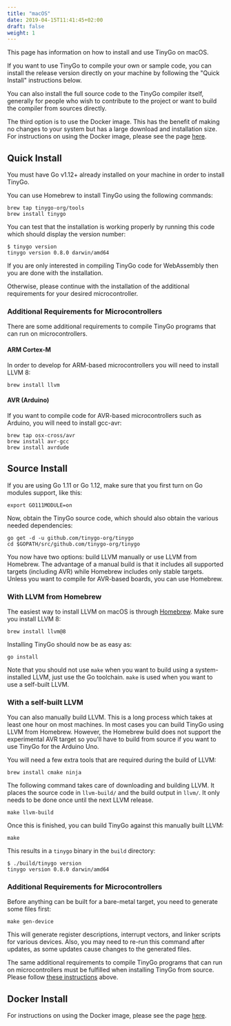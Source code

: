 ```yaml
---
title: "macOS"
date: 2019-04-15T11:41:45+02:00
draft: false
weight: 1
---
```


This page has information on how to install and use TinyGo on macOS.

If you want to use TinyGo to compile your own or sample code, you can install the release version directly on your machine by following the "Quick Install" instructions below.

You can also install the full source code to the TinyGo compiler itself, generally for people who wish to contribute to the project or want to build the compiler from sources directly.

The third option is to use the Docker image. This has the benefit of making no changes to your system but has a large download and installation size. For instructions on using the Docker image, please see the page [here](../using-docker).

## Quick Install

You must have Go v1.12+ already installed on your machine in order to install TinyGo.

You can use Homebrew to install TinyGo using the following commands:

```shell
brew tap tinygo-org/tools
brew install tinygo
```

You can test that the installation is working properly by running this code which should display the version number:

```shell
$ tinygo version
tinygo version 0.8.0 darwin/amd64
```

If you are only interested in compiling TinyGo code for WebAssembly then you are done with the installation.

Otherwise, please continue with the installation of the additional requirements for your desired microcontroller.

### Additional Requirements for Microcontrollers

There are some additional requirements to compile TinyGo programs that can run on microcontrollers.

#### ARM Cortex-M

In order to develop for ARM-based microcontrollers you will need to install LLVM 8:

```shell
brew install llvm
```

#### AVR (Arduino)

If you want to compile code for AVR-based microcontrollers such as Arduino, you will need to install gcc-avr:

```shell
brew tap osx-cross/avr
brew install avr-gcc
brew install avrdude
```

## Source Install

If you are using Go 1.11 or Go 1.12, make sure that you first turn on Go modules support, like this:

```shell
export GO111MODULE=on
```

Now, obtain the TinyGo source code, which should also obtain the various needed dependencies:

```shell
go get -d -u github.com/tinygo-org/tinygo
cd $GOPATH/src/github.com/tinygo-org/tinygo
```

You now have two options: build LLVM manually or use LLVM from Homebrew. The
advantage of a manual build is that it includes all supported targets (including
AVR) while Homebrew includes only stable targets. Unless you want to compile for
AVR-based boards, you can use Homebrew.

### With LLVM from Homebrew

The easiest way to install LLVM on macOS is through
[Homebrew](https://formulae.brew.sh/formula/llvm). Make sure you install LLVM 8:

```shell
brew install llvm@8
```

Installing TinyGo should now be as easy as:

```shell
go install
```

Note that you should not use `make` when you want to build using a
system-installed LLVM, just use the Go toolchain. `make` is used when you want
to use a self-built LLVM.

### With a self-built LLVM

You can also manually build LLVM. This is a long process which takes at least
one hour on most machines. In most cases you can build TinyGo using LLVM from
Homebrew. However, the Homebrew build does not support the experimental AVR
target so you'll have to build from source if you want to use TinyGo for the
Arduino Uno.

You will need a few extra tools that are required during the build of LLVM:

```shell
brew install cmake ninja
```

The following command takes care of downloading and building LLVM. It places the
source code in `llvm-build/` and the build output in `llvm/`. It only needs to
be done once until the next LLVM release.

```shell
make llvm-build
```

Once this is finished, you can build TinyGo against this manually built LLVM:

```shell
make
```

This results in a `tinygo` binary in the `build` directory:

```shell
$ ./build/tinygo version
tinygo version 0.8.0 darwin/amd64
```

### Additional Requirements for Microcontrollers

Before anything can be built for a bare-metal target, you need to generate some
files first:

```shell
make gen-device
```

This will generate register descriptions, interrupt vectors, and linker scripts
for various devices. Also, you may need to re-run this command after updates,
as some updates cause changes to the generated files.

The same additional requirements to compile TinyGo programs that can run on microcontrollers must be fulfilled when installing TinyGo from source. Please follow [these instructions](#additional-requirements-for-microcontrollers) above.

## Docker Install

For instructions on using the Docker image, please see the page [here](../using-docker).
